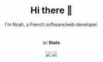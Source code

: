 <h1 align="center"> Hi there 👋</h1>
<p align="center">
I'm Noah, a French software/web developer.
</p>
<h1></h1>
<p align="center"><b> 📈 Stats </b></p>
<p align="center">
  <img src="https://github-readme-stats.vercel.app/api?username=noah-rem&show_icons=true&theme=transparent&hide=contribs"> 
  <img src="https://github-readme-stats.vercel.app/api/top-langs/?username=noah-rem&layout=compact&hide=css,html&theme=transparent">
</p>
